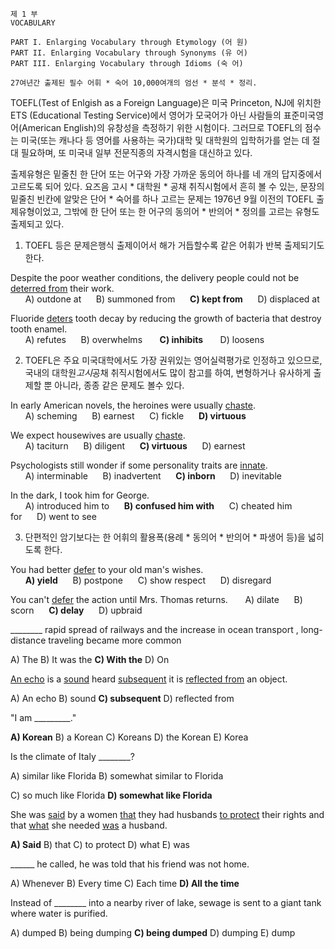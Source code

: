     제 1 부
    VOCABULARY
    
    PART I. Enlarging Vocabulary through Etymology (어 원)
    PART II. Enlarging Vocabulary through Synonyms (유 어)
    PART III. Enlarging Vocabulary through Idioms (숙 어)
    
    27여년간 출제된 필수 어휘 * 숙어 10,000여개의 엄선 * 분석 * 정리.
    
  TOEFL(Test of Enlgish as a Foreign Language)은 미국 Princeton, NJ에 위치한 ETS (Educational Testing Service)에서 영어가 모국어가 아닌 사람들의 표준미국영어(American English)의 유창성을 측정하기 위한 시험이다. 그러므로 TOEFL의 점수는 미국(또는 캐나다 등 영어를 사용하는 국가)대학 및 대학원의 입학허가를 얻는 데 절대 필요하며, 또 미국내 일부 전문직종의 자격시험을 대신하고 있다.
  
  출제유형은 밑줄친 한 단어 또는 어구와 가장 가까운 동의어 하나를 네 개의 답지중에서 고르도록 되어 있다. 요즈음 고시 * 대학원 * 공채 취직시험에서 흔히 볼 수 있는, 문장의 밑줄친 빈칸에 알맞은 단어 * 숙어를 하나 고르는 문제는 1976년 9월 이전의 TOEFL 출제유형이었고, 그밖에 한 단어 또는 한 어구의 동의어 * 반의어 * 정의를 고르는 유형도 출제되고 있다.
  
  1. TOEFL 등은 문제은행식 출제이어서 해가 거듭할수록 같은 어휘가 반복 출제되기도 한다.

  Despite the poor weather conditions, the delivery people could not be <ins>deterred from</ins> their work.   
  &nbsp;&nbsp;&nbsp;&nbsp;&nbsp;&nbsp;A) outdone at&nbsp;&nbsp;&nbsp;&nbsp;&nbsp;&nbsp;B) summoned from&nbsp;&nbsp;&nbsp;&nbsp;&nbsp;&nbsp;**C) kept from**&nbsp;&nbsp;&nbsp;&nbsp;&nbsp;&nbsp;D) displaced at

  Fluoride <ins>deters</ins> tooth decay by reducing the growth of bacteria that destroy tooth enamel.  
   &nbsp;&nbsp;&nbsp;&nbsp;&nbsp;&nbsp;A) refutes&nbsp;&nbsp;&nbsp;&nbsp;&nbsp;&nbsp;B) overwhelms  &nbsp;&nbsp;&nbsp;&nbsp;&nbsp;&nbsp;**C) inhibits**  &nbsp;&nbsp;&nbsp;&nbsp;&nbsp;&nbsp;D) loosens
  
  2. TOEFL은 주요 미국대학에서도 가장 권위있는 영어실력평가로 인정하고 있으므로, 국내의 대학원*고시*공채 취직시험에서도 많이 참고를 하여, 변형하거나 유사하게 출제할 뿐 아니라, 종종 같은 문제도 볼수 있다.
 
  In early American novels, the heroines were usually <ins>chaste</ins>.  
  &nbsp;&nbsp;&nbsp;&nbsp;&nbsp;&nbsp;A) scheming&nbsp;&nbsp;&nbsp;&nbsp;&nbsp;&nbsp;B) earnest&nbsp;&nbsp;&nbsp;&nbsp;&nbsp;&nbsp;C) fickle&nbsp;&nbsp;&nbsp;&nbsp;&nbsp;&nbsp;**D) virtuous**
   
  We expect housewives are usually <ins>chaste</ins>.  
  &nbsp;&nbsp;&nbsp;&nbsp;&nbsp;&nbsp;A) taciturn&nbsp;&nbsp;&nbsp;&nbsp;&nbsp;&nbsp;B) diligent&nbsp;&nbsp;&nbsp;&nbsp;&nbsp;&nbsp;**C) virtuous**&nbsp;&nbsp;&nbsp;&nbsp;&nbsp;&nbsp;D) earnest
 
 Psychologists still wonder if some personality traits are <ins>innate</ins>.  
 &nbsp;&nbsp;&nbsp;&nbsp;&nbsp;&nbsp;A) interminable&nbsp;&nbsp;&nbsp;&nbsp;&nbsp;&nbsp;B) inadvertent&nbsp;&nbsp;&nbsp;&nbsp;&nbsp;&nbsp;**C) inborn**&nbsp;&nbsp;&nbsp;&nbsp;&nbsp;&nbsp;D) inevitable
  
  In the dark, I took him for George.  
  &nbsp;&nbsp;&nbsp;&nbsp;&nbsp;&nbsp;A) introduced him to&nbsp;&nbsp;&nbsp;&nbsp;&nbsp;&nbsp;**B) confused him with**&nbsp;&nbsp;&nbsp;&nbsp;&nbsp;&nbsp;C) cheated him for&nbsp;&nbsp;&nbsp;&nbsp;&nbsp;&nbsp;D) went to see
  
  3. 단편적인 암기보다는 한 어휘의 활용폭(용례 * 동의어 * 반의어 * 파생어 등)을 넓히도록 한다.
   
  You had better <ins>defer</ins> to your old man's wishes.  
  &nbsp;&nbsp;&nbsp;&nbsp;&nbsp;&nbsp;**A) yield**&nbsp;&nbsp;&nbsp;&nbsp;&nbsp;&nbsp;B) postpone&nbsp;&nbsp;&nbsp;&nbsp;&nbsp;&nbsp;C) show respect&nbsp;&nbsp;&nbsp;&nbsp;&nbsp;&nbsp;D) disregard
 
  You can't <ins>defer</ins> the action until Mrs. Thomas returns. 
  &nbsp;&nbsp;&nbsp;&nbsp;&nbsp;&nbsp;A) dilate&nbsp;&nbsp;&nbsp;&nbsp;&nbsp;&nbsp;B) scorn&nbsp;&nbsp;&nbsp;&nbsp;&nbsp;&nbsp;**C) delay**&nbsp;&nbsp;&nbsp;&nbsp;&nbsp;&nbsp;D) upbraid
   
   ________ rapid spread of railways and the increase in ocean transport , long-distance traveling became more common
    
   A) The B) It was the **C) With the** D) On
   
   <ins>An echo</ins> is a <ins>sound</ins> heard <ins>subsequent</ins> it is <ins>reflected from</ins> an object.
          
   A) An echo  B) sound  **C) subsequent**   D) reflected from
   
   "I am _________."
    
  **A) Korean**  B) a Korean  C) Koreans  D) the Korean  E) Korea
  
   Is the climate of Italy ________?
   
   A) similar like Florida               B) somewhat similar to Florida
   
   C) so much like Florida               **D) somewhat like Florida**
   
   She was <ins>said</ins> by a women <ins>that</ins> they had husbands <ins>to protect</ins> their rights and that <ins>what</ins> she needed <ins>was</ins> a husband.
   
   **A) Said**   B) that   C) to protect   D) what  E) was
   
   ______ he called, he was told that his friend was not home.
   
   A)  Whenever  B) Every time  C) Each time  **D) All the time** 
   
   Instead of ________ into a nearby river of lake, sewage is sent to a giant tank where water is purified.
   
   A) dumped  B) being dumping  **C) being dumped**  D) dumping  E) dump
